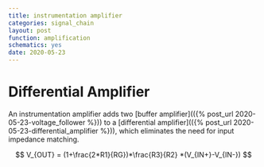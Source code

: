 ```yaml
---
title: instrumentation amplifier
categories: signal_chain
layout: post
function: amplification
schematics: yes
date: 2020-05-23
---
```


# Differential Amplifier

An instrumentation amplifier adds two [buffer amplifier](({% post_url 2020-05-23-voltage_follower %})) to a [differential amplifier](({% post_url 2020-05-23-differential_amplifier %})), which eliminates the need for input impedance matching.

$$ V_{OUT} = (1+\frac{2*R1}{RG})*\frac{R3}{R2} *(V_{IN+}-V_{IN-}) $$

